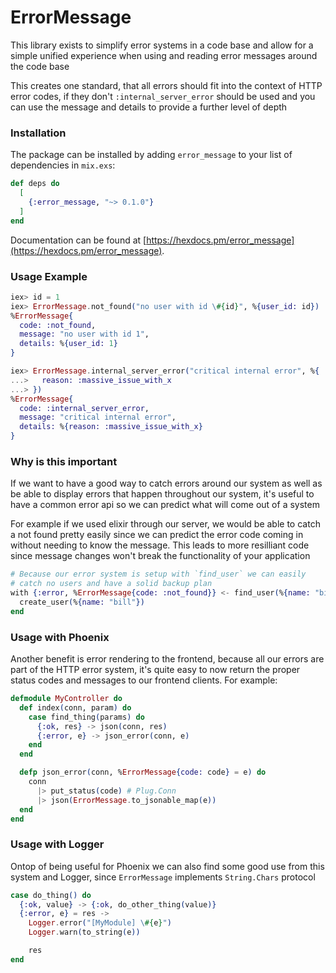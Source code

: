 ErrorMessage
===

This library exists to simplify error systems in a code base
and allow for a simple unified experience when using and reading
error messages around the code base

This creates one standard, that all errors should fit into the context
of HTTP error codes, if they don't `:internal_server_error` should
be used and you can use the message and details to provide a further
level of depth

### Installation

The package can be installed by adding `error_message` to your list of dependencies in `mix.exs`:

```elixir
def deps do
  [
    {:error_message, "~> 0.1.0"}
  ]
end
```

Documentation can be found at [https://hexdocs.pm/error_message](https://hexdocs.pm/error_message).


### Usage Example

```elixir
iex> id = 1
iex> ErrorMessage.not_found("no user with id \#{id}", %{user_id: id})
%ErrorMessage{
  code: :not_found,
  message: "no user with id 1",
  details: %{user_id: 1}
}

iex> ErrorMessage.internal_server_error("critical internal error", %{
...>   reason: :massive_issue_with_x
...> })
%ErrorMessage{
  code: :internal_server_error,
  message: "critical internal error",
  details: %{reason: :massive_issue_with_x}
}
```

### Why is this important
If we want to have a good way to catch errors around our system as well as be able to
display errors that happen throughout our system, it's useful to have a common error
api so we can predict what will come out of a system

For example if we used elixir through our server, we would be able to catch a not found
pretty easily since we can predict the error code coming in without needing to
know the message. This leads to more resilliant code since message changes won't break
the functionality of your application

```elixir
# Because our error system is setup with `find_user` we can easily
# catch no users and have a solid backup plan
with {:error, %ErrorMessage{code: :not_found}} <- find_user(%{name: "bill"}) do
  create_user(%{name: "bill"})
end
```

### Usage with Phoenix
Another benefit is error rendering to the frontend, because all our errors are part of
the HTTP error system, it's quite easy to now return the proper status codes and messages
to our frontend clients. For example:

```elixir
defmodule MyController do
  def index(conn, param) do
    case find_thing(params) do
      {:ok, res} -> json(conn, res)
      {:error, e} -> json_error(conn, e)
    end
  end

  defp json_error(conn, %ErrorMessage{code: code} = e) do
    conn
      |> put_status(code) # Plug.Conn
      |> json(ErrorMessage.to_jsonable_map(e))
  end
end
```

### Usage with Logger
Ontop of being useful for Phoenix we can also find some good use from this
system and Logger, since `ErrorMessage` implements `String.Chars` protocol

```elixir
case do_thing() do
  {:ok, value} -> {:ok, do_other_thing(value)}
  {:error, e} = res ->
    Logger.error("[MyModule] \#{e}")
    Logger.warn(to_string(e))

    res
end

```
